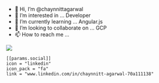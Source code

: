 - 👋 Hi, I’m @chaynnittagarwal
- 👀 I’m interested in ... Developer
- 🌱 I’m currently learning ... Angular.js
- 💞️ I’m looking to collaborate on ... GCP
- 📫 How to reach me ... 

<img src="{https://img.shields.io/badge/LinkedIn-0077B5?style=for-the-badge&logo=linkedin&logoColor=white}" />
 
 
    [[params.social]]
    icon = "linkedin"
    icon_pack = "fa"
    link = "www.linkedin.com/in/chaynnitt-agarwal-70a111138"

<!---
chaynnittagarwal/chaynnittagarwal is a ✨ special ✨ repository because its `README.md` (this file) appears on your GitHub profile.
You can click the Preview link to take a look at your changes.
--->
